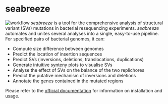 # seabreeze
![workflow](https://github.com/barricklab/seabreeze/actions/workflows/ci.yaml/badge.svg)
_seabreeze_ is a tool for the comprehensive analysis of structural variant (SVs) mutations in bacterial resequencing experiments. _seabreeze_ automates and unites several analyses into a single, easy-to-use pipeline. For specified pairs of bacterial genomes, it can:

- Compute size difference between genomes
- Predict the location of insertion sequences
- Predict SVs (inversions, deletions, translocations, duplications)
- Generate intuitive synteny plots to visualise SVs
- Analyse the effect of SVs on the balance of the two replichores
- Predict the putative mechanism of inversions and deletions
- Annotate the genes contained in the mutated regions

Please refer to the [official documentation](https://barricklab.github.io/seabreeze) for information on installation and usage.

